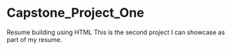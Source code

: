 # Capstone_Project_One
Resume building using HTML
This is the second project I can showcase as part of my resume.
